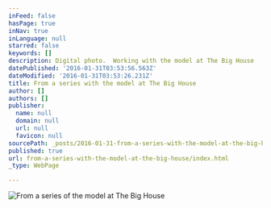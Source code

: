 ```yaml
---
inFeed: false
hasPage: true
inNav: true
inLanguage: null
starred: false
keywords: []
description: Digital photo.  Working with the model at The Big House
datePublished: '2016-01-31T03:53:56.563Z'
dateModified: '2016-01-31T03:53:26.231Z'
title: From a series with the model at The Big House
author: []
authors: []
publisher:
  name: null
  domain: null
  url: null
  favicon: null
sourcePath: _posts/2016-01-31-from-a-series-with-the-model-at-the-big-house.md
published: true
url: from-a-series-with-the-model-at-the-big-house/index.html
_type: WebPage

---
```

![From a series of the model at The Big House](https://the-grid-user-content.s3-us-west-2.amazonaws.com/167c3b72-4d70-407e-8830-c2c89aa412ea.jpg)